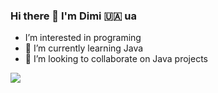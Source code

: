 ### Hi there 👋 I'm Dimi 🇺🇦 ua
- I’m interested in programing
- 🌱 I’m currently learning Java
- 💞️ I’m looking to collaborate on Java projects


<a href="https://t.me/dmk_t"><img src="https://img.shields.io/badge/Telegram-2CA5E0?style=for-the-badge&logo=telegram&logoColor=white"></a>






    
      
